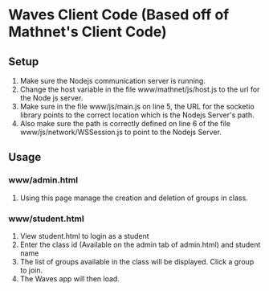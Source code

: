 # Waves Client Code (Based off of Mathnet's Client Code)

## Setup

1. Make sure the Nodejs communication server is running.
2. Change the host variable in the file www/mathnet/js/host.js to the url for the Node js server.
3. Make sure in the file www/js/main.js on line 5, the URL for the socketio library points to the correct location which is the Nodejs Server's path.
4. Also make sure the path is correctly defined on line 6 of the file www/js/network/WSSession.js to point to the Nodejs Server.

## Usage

### www/admin.html
1. Using this page manage the creation and deletion of groups in class.

### www/student.html 
1. View student.html to login as a student
2. Enter the class id (Available on the admin tab of admin.html) and student name 
3. The list of groups available in the class will be displayed.  Click a group to join.
4. The Waves app will then load.